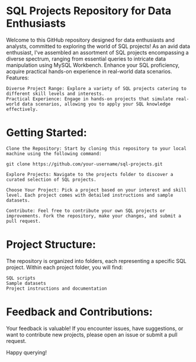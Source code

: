 # SQL Projects Repository for Data Enthusiasts

Welcome to this GitHub repository designed for data enthusiasts and analysts, committed to exploring the world of SQL projects! As an avid data enthusiast, I've assembled an assortment of SQL projects encompassing a diverse spectrum, ranging from essential queries to intricate data manipulation using MySQL Workbench. Enhance your SQL proficiency, acquire practical hands-on experience in real-world data scenarios.
Features:

    Diverse Project Range: Explore a variety of SQL projects catering to different skill levels and interests.
    Practical Experience: Engage in hands-on projects that simulate real-world data scenarios, allowing you to apply your SQL knowledge effectively.

# Getting Started:

    Clone the Repository: Start by cloning this repository to your local machine using the following command:

    git clone https://github.com/your-username/sql-projects.git

    Explore Projects: Navigate to the projects folder to discover a curated selection of SQL projects.

    Choose Your Project: Pick a project based on your interest and skill level. Each project comes with detailed instructions and sample datasets.

    Contribute: Feel free to contribute your own SQL projects or improvements. Fork the repository, make your changes, and submit a pull request.

# Project Structure:

The repository is organized into folders, each representing a specific SQL project. Within each project folder, you will find:

    SQL scripts
    Sample datasets
    Project instructions and documentation

# Feedback and Contributions:

Your feedback is valuable! If you encounter issues, have suggestions, or want to contribute new projects, please open an issue or submit a pull request.

Happy querying!
